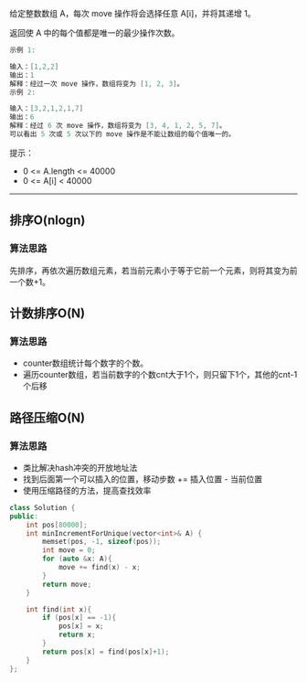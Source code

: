 给定整数数组 A，每次 move 操作将会选择任意 A[i]，并将其递增 1。

返回使 A 中的每个值都是唯一的最少操作次数。

```cpp
示例 1:

输入：[1,2,2]
输出：1
解释：经过一次 move 操作，数组将变为 [1, 2, 3]。
示例 2:

输入：[3,2,1,2,1,7]
输出：6
解释：经过 6 次 move 操作，数组将变为 [3, 4, 1, 2, 5, 7]。
可以看出 5 次或 5 次以下的 move 操作是不能让数组的每个值唯一的。
```

提示：

- 0 <= A.length <= 40000
- 0 <= A[i] < 40000

---

## 排序O(nlogn)

### 算法思路

先排序，再依次遍历数组元素，若当前元素小于等于它前一个元素，则将其变为前一个数+1。

## 计数排序O(N)

### 算法思路

- counter数组统计每个数字的个数。
- 遍历counter数组，若当前数字的个数cnt大于1个，则只留下1个，其他的cnt-1个后移


## 路径压缩O(N)

### 算法思路

- 类比解决hash冲突的开放地址法
- 找到后面第一个可以插入的位置，移动步数 += 插入位置 - 当前位置
- 使用压缩路径的方法，提高查找效率


```cpp
class Solution {
public:
    int pos[80000];
    int minIncrementForUnique(vector<int>& A) {
        memset(pos, -1, sizeof(pos));
        int move = 0;
        for (auto &x: A){
            move += find(x) - x;
        }
        return move;
    }

    int find(int x){
        if (pos[x] == -1){
            pos[x] = x;
            return x;
        }
        return pos[x] = find(pos[x]+1);
    }
};
```